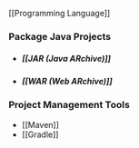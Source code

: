 [[Programming Language]]

### Package Java Projects

- ##### **[[JAR (Java ARchive)]]**
- ##### **[[WAR (Web ARchive)]]**

### Project Management Tools

- [[Maven]]
- [[Gradle]]